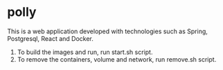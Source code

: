 # polly
This is a web application developed with technologies such as Spring, Postgresql, React and Docker.

1) To build the images and run, run start.sh script.
2) To remove the containers, volume and network, run remove.sh script.

